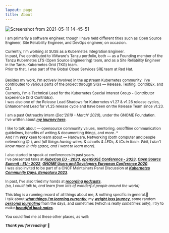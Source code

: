 ```yaml
---
layout: page
title: About
---
```


![Screenshot from 2021-05-11 14-45-51](https://user-images.githubusercontent.com/30499743/117791150-a4ba9900-b267-11eb-8412-e477087f70c3.png)


<sub>I am primarily a software engineer, though I have held different titles such as Open Source Engineer, Site Reliability Engineer, and DevOps engineer, on occasion.</sub>

<sub>Currently, I'm working at SUSE as a Kubernetes Integration Engineer.</sub>  
<sub>In past, I've contributed to VMware's Tanzu portfolio, both — as a Founding member of the Tanzu Kubernetes LTS (Open Source Engineering) team, and as a Site Reliability Engineer in the Tanzu Kubernetes Grid (TKG) team.</sub>  
<sub>Prior to that, I was part of the Global Cloud Services SRE team at Red Hat.</sub>

<sub>Besides my work, I'm actively involved in the upstream Kubernetes community.</sub>
<sub>I've contributed to various parts of the project through SIGs — Release, Testing, ContribEx, and CLI.</sub>  
<sub>Currenly, I'm a Technical Lead for the Kubernetes Special Interest Group - Contributor Experience (SIG ContribEx).</sub>  
<sub>I was also one of the Release Lead Shadows for Kubernetes v1.27 & v1.26 release cycles, Enhancement Lead for v1.25 release cycle and have been on the Release Team since v1.23.</sub>

<sub>I am a past Outreachy intern (_Dec'2019 - March' 2020_), under the GNOME Foundation.</sub>  
<sub>I've written about ***[my journey here](https://www.psaggu.com/outreachy.html)***.</sub>

<sub>I like to talk about — opensource community values, mentoring, on/offline communication guidelines, benefits of writing & documenting things, and more..*</sub>  
<sub>And I'm ***very*** keen to learn about — Hardware, Networking (both computer and people networking 😉 ), and _(all things having wires, & circuits & LEDs, & ICs in them. Well, I don't know much in this space, and I want to learn more)_.</sub>

<sub>I also started to speak at conferences in past years.</sub>  
<sub>I've presented talks at ***[KubeCon EU - 2023](https://youtu.be/gKKfXTZd7VU)***, ***[openSUSE Conference - 2023](https://youtu.be/Fqvy30A07_U)***, ***[Open Source Summit - EU - 2022](https://youtu.be/uuaCygXJfE4)***, ***[GNOME Users and Developers European Conference 2020](https://youtu.be/OVUGw5Svn5s?si=oNRfifwwolO8Q6rC)***.</sub>  
<sub>I was also invited to be part of a CNCF Maintainers Panel Discussion at _**[Kubernetes Community Days, Bengaluru 2023](https://youtu.be/umTnFlP3FrY?si=fsEAPbpvhyFDM3Kd)**_.</sub>

<sub>In past, I've also tried my hands at ***[recording podcasts](https://www.youtube.com/watch?v=LnnFjscF4Wc&t=3641s)***.</sub>  
<sub>_(so, I could talk to, and learn from lots of wonderful people around the world)_</sub>

<sub>This blog is a running record of all things about me, & nothing specific in general.🙂</sub>  
<sub>I talk about ***[what things I'm learning currently](https://www.psaggu.com/)***, my ***[weight loss journey](https://www.psaggu.com/fitness.html)***, some random ***[personal journaling](https://www.psaggu.com/journal.html)*** from the days, and sometimes (which is really *sometimes* only), I try to make ***[beautiful book notes](https://www.psaggu.com/notes.html)***.</sub>

<sub>You could find me at these other places, as well:</sub>  
<p class="social-icons">
  <a href="https://twitter.com/_psaggu"><i class="fab fa-twitter fa-2x"></i></a>
  <a href="https://github.com/priyankasaggu11929"><i class="fab fa-github fa-2x"></i></a>
  <a href="https://gitlab.gnome.org/psaggu"><i class="fab fa-gitlab fa-2x"></i></a>
  <a href="www.linkedin.com/in/psaggu/"><i class="fab fa-linkedin-in fa-2x"></i></a>
</p>


<sub>***Thank you for reading!*** 🙏 </sub>
